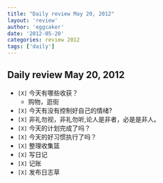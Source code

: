 ```yaml
---
title: "Daily review May 20, 2012" 
layout: 'review'
author: 'eggcaker'
date: '2012-05-20'
categories: review 2012
tags: ['daily']
---
```



## Daily review May 20, 2012

  * `[X]` 今天有哪些收获？ 
    * 购物，逛街 
  * `[X]` 今天有没有控制好自己的情绪? 
  * `[X]` 非礼勿视，非礼勿听,论人是非者，必是是非人。 
  * `[X]` 今天的计划完成了吗？ 
  * `[X]` 今天的好习惯执行了吗？ 
  * `[X]` 整理收集篮 
  * `[X]` 写日记 
  * `[X]` 记账 
  * `[X]` 发布日志草 

